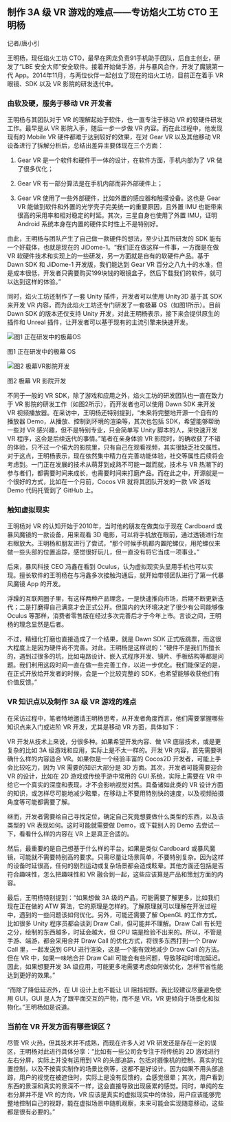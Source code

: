 ## 制作 3A 级 VR 游戏的难点——专访焰火工坊 CTO 王明杨



记者/唐小引

王明杨，现任焰火工坊 CTO，最早在网龙负责91手机助手团队，后自主创业，研发了“LBE 安全大师”安全软件。接着开始做手游，并与暴风合作，开发了魔镜第一代 App。2014年11月，与两位伙伴一起创立了现在的焰火工坊，目前正在着手 VR 眼镜、SDK 以及 VR 影院的研发迭代中。

### 由软及硬，服务于移动 VR 开发者

王明杨与其团队对于 VR 的理解起始于软件，也一直专注于移动 VR 的软硬件研发工作。最早是从 VR 影院入手，随后一步一步做 VR 内容。而在此过程中，他发现现有的 Mobile VR 硬件都难于达到较好的效果，在对 Gear VR 以及其他移动 VR 设备进行了拆解分析后，总结出差异主要体现在三个方面：

1. Gear VR 是一个软件和硬件于一体的设计，在软件方面，手机内部为了 VR 做了很多优化；

2. Gear VR 有一部分算法是在手机内部而非外部硬件上；

3. Gear VR 使用了一些外部硬件，比如外置的感应器和触摸设备。这也是 Gear VR 能做到软件和外置的光学壳子完美统一的重要原因，且外置 IMU 也能带来很高的采用率和相对稳定的时延。其次，三星自身也使用了外置 IMU，证明 Android 系统本身在内置的硬件实时性上不是特别好。

由此，王明杨与团队产生了自己做一款硬件的想法，至少让其所研发的 SDK 能有一个好载体，也就是现在的 JiDome-1。“我们正在做这样一件事，一方面是在做 VR 软硬件技术和实现上的一些研发，另一方面就是自有的软硬件产品。基于 Dawn SDK 和 JiDome-1 开发版，我们能达到 Gear VR 百分之八九十的水准，但是成本很低，开发者只需要购买199块钱的眼镜盒子，然后下载我们的软件，就可以达到这样的体验。”

同时，焰火工坊还制作了一套 Unity 插件，开发者可以使用 Unity3D 基于其 SDK 来开发 VR 内容，而为此焰火工坊还专门研发了一套极幕 OS（如图1所示）。目前 Dawn SDK 的版本还仅支持 Unity 开发，对此王明杨表示，接下来会提供原生的插件和 Unreal 插件，让开发者可以基于现有的主流引擎来快速开发。

<img src="http://ipad-cms.csdn.net/cms/attachment/201605/57283af7cb386.png" alt="图1  正在研发中的极幕OS" title="图1  正在研发中的极幕OS" />

图1  正在研发中的极幕 OS

<img src="http://ipad-cms.csdn.net/cms/attachment/201605/57283b00e8f0c.png" alt="图2  极幕VR影院开发" title="图2  极幕VR影院开发" />

图2  极幕 VR 影院开发

不同于一般的 VR SDK，除了游戏和应用之外，焰火工坊的研发团队也一直在致力于 VR 影院的研发工作（如图2所示），而开发者也可以使用 Dawn SDK 来开发 VR 视频播放器。在采访中，王明杨还特别提到，“未来将完整地开源一个自有的播放器 Demo，从播放、控制到环境的渲染等，其次也包括 SDK，希望能够帮助一些对 VR 感兴趣，但不是特别专业，只会简单写 Unity 脚本的人，来快速开发 VR 程序，这会是后续迭代的事情。”笔者在亲身体验 VR 影院时，的确收获了不错的体验，只不过一个偌大的影院里，只有自己在观看视频，其实很缺乏社交属性。对于这点，王明杨表示，现在依然集中精力在完善功能体验，社交等属性后续将会考虑到。一门正在发展的技术从萌芽到成熟不可能一蹴而就，技术与 VR 热潮下的参与者们，都需要时间来成长，也需要时间来打磨产品。而在此之中，开源就是一个很好的方式，比如在一个月前，Cocos VR 就将其团队开发的一款 VR 游戏 Demo 代码托管到了 GitHub 上。

### 触知虚拟现实

王明杨对 VR 的认知开始于2010年，当时他的朋友在做类似于现在 Cardboard 或暴风魔镜的一款设备，用来观看 3D 电影，可以将手机放在眼前，通过透镜进行左右眼放大。王明杨和朋友进行了尝试，“那个时候手机都内置陀螺仪，用陀螺仪来做一些头部的位置追踪，感觉很好玩儿，但一直没有将它当成一项事业。”

后来，暴风科技 CEO 冯鑫在看到 Oculus，认为虚拟现实头显用手机也可以实现。擅长软件的王明杨在与冯鑫多次接触沟通后，就开始带领团队进行了第一代暴风魔镜 App 的开发。

浮躁的互联网圈子里，有这样两种产品理念，一是快速推向市场，后期不断更新迭代；二是打磨得自己满意才会正式公开。但国内的大环境决定了很少有公司能够像 Oculus 等那样，消费者零售版在经过多次完善后才于今年上市。言谈之间，王明杨的理念显然是后者。

不过，精细化打磨也直接造成了一个结果，就是 Dawn SDK 正式版跳票，而这很大程度上是因为硬件尚不完善。对此，王明杨是这样说的：“硬件不是我们所擅长的，遇到过很多的坑，比如电路设计、嵌入式程序开发、镜片、手板结构等都是问题。我们利用这段时间一直在做一些完善工作，以进一步优化。我们能保证的是，在正式开放给开发者的时候，会是一个比较完整的 SDK，也希望能够收获他们有价值反馈。”

### VR 知识点以及制作 3A 级 VR 游戏的难点

在采访过程中，笔者特地邀请王明杨思考，从开发者角度而言，他们需要掌握哪些知识点来入门或进阶 VR 开发，尤其是移动 VR 方面，具体如下：

VR 开发从技术上来说，分很多种。如果希望开发内容、做 VR 底层技术，或是更复杂的比如 3A 级游戏和应用，实际上是不太一样的。开发 VR 内容，首先需要明确什么样的内容适合 VR。如果你是一个经验丰富的 Cocos2D 开发者，可能上手会比较吃力，因为 VR 需要的知识大部分是 3D 方面。其次，开发者可能需要迎合 VR 的设计，比如在 2D 游戏或传统手游中常用的 GUI 系统，实际上需要在 VR 中给它一个真实的深度和表现，才不会影响视觉对焦。具备诸如此类的 VR 设计方面的知识，或怎样尽可能地减少眩晕，在移动上不要用特别快的速度，以及视频拍摄角度等可能都需要了解。

继而，开发者需要给自己寻找定位，确定自己究竟想要做什么类型的东西，以及该类型的 VR 表现如何。这时可能就需要做 Demo，或下载别人的 Demo 去尝试一下，看看什么样的内容在 VR 上是真正合适的。

然后，最重要的是自己想基于什么样的平台。如果是类似 Cardboard 或暴风魔镜，可能就不需要特别高的要求。只需尽量让场景简单，不要特别复杂。因为这样的设备时延很高，任何的剧烈运动或复杂场景都会造成眩晕。其他方面还包括是否符合趣味性，怎么把趣味性和 VR 融合到一起，这些应该算是产品和策划方面的内容。

最后，王明杨特别提到：“如果想做 3A 级的产品，可能需要了解更多，比如我们现在正在做的 ATW 算法，它的原理是怎样的。了解原理就可以理解在开发过程中，遇到的一些问题该如何优化。另外，可能还需要了解 OpenGL 的工作方式，比如很多 Unity 程序员都会谈到 Draw Call，但可能并不理解。Draw Call 有长短之分，绘制的东西越多，时延会越大，但 CPU 端是检验不出来的。所以，不管是手游、端游，都会采用合并 Draw Call 的优化方式，将很多东西打到一个 Draw Call 里，一起发送到 GPU 进行渲染，这是一个能有效地减少 Draw Call 的方法。但在 VR 中，如果一味地合并 Draw Call 可能会有些问题，导致移动时增加延迟。因此，如果想要开发 3A 级应用，可能更多地需要考虑如何做优化，怎样节省性能达到更好的效果。”

“而除了降低延迟外，在 UI 设计上也不能让 UI 阻挡视野。我比较建议尽量避免使用 GUI，GUI 是人为了跟平面交互的产物，而不是 VR，VR 更倾向于场景化和拟物化。”王明杨如是说道。

### 当前在 VR 开发方面有哪些误区？

尽管 VR 火热，但其技术并不成熟，而现在许多人对 VR 研发还是存在一定的误区，王明杨对此进行具体分享：“比如有一些公司会专注于将传统的 2D 游戏进行左右分屏，实际上并没有运用到 VR 的头部追踪，包括对摄像机的控制、真实的位置控制，以及不按真实制作的场景比例等，这都不是好设计。因为如果不用头部追踪，用户的视觉在被遮住时，实际上是没有反馈的，会感觉很晕；其次，用户看到东西的景深和真实的景深不一样，这会直接导致出现疲累的感觉。同时，单纯的左右分屏并不是 VR 的方向，VR 应该是真实的虚拟现实中的体验，用户应该能够完整地控制自己的视野，能在虚拟场景中随机观察，未来可能会实现随意移动，这些都是很有必要的。”

<img src="http://ipad-cms.csdn.net/cms/attachment/201605/57283b21a645c.jpg" alt="" title="" />